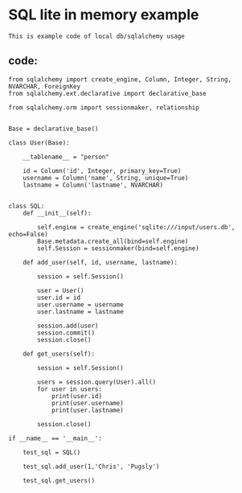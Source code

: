 # SQL lite in memory example

    This is example code of local db/sqlalchemy usage
    
## code:

    from sqlalchemy import create_engine, Column, Integer, String, NVARCHAR, ForeignKey
    from sqlalchemy.ext.declarative import declarative_base

    from sqlalchemy.orm import sessionmaker, relationship


    Base = declarative_base()

    class User(Base):
        
        __tablename__ = "person"
        
        id = Column('id', Integer, primary_key=True)
        username = Column('name', String, unique=True)
        lastname = Column('lastname', NVARCHAR)
        
        
    class SQL:
        def __init__(self):
            
            self.engine = create_engine('sqlite:///input/users.db', echo=False)
            Base.metadata.create_all(bind=self.engine)
            self.Session = sessionmaker(bind=self.engine)
        
        def add_user(self, id, username, lastname):
            
            session = self.Session()
            
            user = User()
            user.id = id
            user.username = username
            user.lastname = lastname
            
            session.add(user)
            session.commit()
            session.close()
            
        def get_users(self):
            
            session = self.Session()
            
            users = session.query(User).all()
            for user in users:
                print(user.id)
                print(user.username)
                print(user.lastname)
            
            session.close()

    if __name__ == '__main__':

        test_sql = SQL()
        
        test_sql.add_user(1,'Chris', 'Pugsly')
        
        test_sql.get_users()